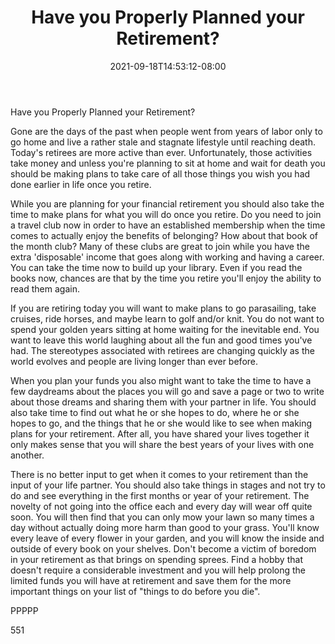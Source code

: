 ﻿---
title: "Have you Properly Planned your Retirement?"
date: 2021-09-18T14:53:12-08:00
description: "Retirement Planning Tips for Web Success"
featured_image: "/images/Retirement Planning.jpg"
tags: ["Retirement Planning"]
---

Have you Properly Planned your Retirement?

Gone are the days of the past when people went from years of labor only to go home and live a rather stale and stagnate lifestyle until reaching death. Today's retirees are more active than ever. Unfortunately, those activities take money and unless you're planning to sit at home and wait for death you should be making plans to take care of all those things you wish you had done earlier in life once you retire.

While you are planning for your financial retirement you should also take the time to make plans for what you will do once you retire. Do you need to join a travel club now in order to have an established membership when the time comes to actually enjoy the benefits of belonging? How about that book of the month club? Many of these clubs are great to join while you have the extra 'disposable' income that goes along with working and having a career. You can take the time now to build up your library. Even if you read the books now, chances are that by the time you retire you'll enjoy the ability to read them again.

If you are retiring today you will want to make plans to go parasailing, take cruises, ride horses, and maybe learn to golf and/or knit. You do not want to spend your golden years sitting at home waiting for the inevitable end. You want to leave this world laughing about all the fun and good times you've had. The stereotypes associated with retirees are changing quickly as the world evolves and people are living longer than ever before. 

When you plan your funds you also might want to take the time to have a few daydreams about the places you will go and save a page or two to write about those dreams and sharing them with your partner in life. You should also take time to find out what he or she hopes to do, where he or she hopes to go, and the things that he or she would like to see when making plans for your retirement. After all, you have shared your lives together it only makes sense that you will share the best years of your lives with one another.

There is no better input to get when it comes to your retirement than the input of your life partner. You should also take things in stages and not try to do and see everything in the first months or year of your retirement. The novelty of not going into the office each and every day will wear off quite soon. You will then find that you can only mow your lawn so many times a day without actually doing more harm than good to your grass. You'll know every leave of every flower in your garden, and you will know the inside and outside of every book on your shelves. Don't become a victim of boredom in your retirement as that brings on spending sprees. Find a hobby that doesn't require a considerable investment and you will help prolong the limited funds you will have at retirement and save them for the more important things on your list of "things to do before you die".

PPPPP

551




